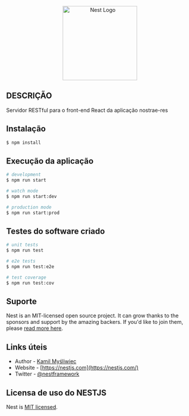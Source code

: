 <p align="center">
  <a href="http://nestjs.com/" target="blank"><img src="https://nestjs.com/img/logo-small.svg" width="200" alt="Nest Logo" /></a>
</p>

## DESCRIÇÃO

<p>
    Servidor RESTful para o front-end React da aplicação nostrae-res
</p>


## Instalação

```bash
$ npm install
```

## Execução da aplicação

```bash
# development
$ npm run start

# watch mode
$ npm run start:dev

# production mode
$ npm run start:prod
```

## Testes do software criado

```bash
# unit tests
$ npm run test

# e2e tests
$ npm run test:e2e

# test coverage
$ npm run test:cov
```

## Suporte

Nest is an MIT-licensed open source project. It can grow thanks to the sponsors and support by the amazing backers. If you'd like to join them, please [read more here](https://docs.nestjs.com/support).

## Links úteis

- Author - [Kamil Myśliwiec](https://kamilmysliwiec.com)
- Website - [https://nestjs.com](https://nestjs.com/)
- Twitter - [@nestframework](https://twitter.com/nestframework)

## Licensa de uso do NESTJS

Nest is [MIT licensed](LICENSE).
